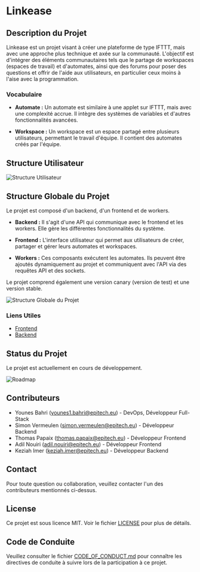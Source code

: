 # Linkease

## Description du Projet

Linkease est un projet visant à créer une plateforme de type IFTTT, mais avec une approche plus technique et axée sur la communauté. L'objectif est d'intégrer des éléments communautaires tels que le partage de workspaces (espaces de travail) et d'automates, ainsi que des forums pour poser des questions et offrir de l'aide aux utilisateurs, en particulier ceux moins à l'aise avec la programmation.

### Vocabulaire

- **Automate :** Un automate est similaire à une applet sur IFTTT, mais avec une complexité accrue. Il intègre des systèmes de variables et d'autres fonctionnalités avancées.

- **Workspace :** Un workspace est un espace partagé entre plusieurs utilisateurs, permettant le travail d'équipe. Il contient des automates créés par l'équipe.

## Structure Utilisateur

![Structure Utilisateur](https://cdn.discordapp.com/attachments/906932555868143636/1181956197713182751/image.png?ex=658c2bfd&is=6579b6fd&hm=56dc4e4658c27e1ff247afc53c08b1e37eaf704b869988ad17eec3bc44d00a43&)

## Structure Globale du Projet

Le projet est composé d'un backend, d'un frontend et de workers.

- **Backend :** Il s'agit d'une API qui communique avec le frontend et les workers. Elle gère les différentes fonctionnalités du système.

- **Frontend :** L'interface utilisateur qui permet aux utilisateurs de créer, partager et gérer leurs automates et workspaces.

- **Workers :** Ces composants exécutent les automates. Ils peuvent être ajoutés dynamiquement au projet et communiquent avec l'API via des requêtes API et des sockets.

Le projet comprend également une version canary (version de test) et une version stable.

![Structure Globale du Projet](https://cdn.discordapp.com/attachments/906932555868143636/1181953622339227728/image.png?ex=658c2997&is=6579b497&hm=074d3f9843e2092357b71257875ec02100313f6141cd5e7ff2d65dddbc349806&)

### Liens Utiles
- [Frontend](https://github.com/AREA-LinkEase/FrontEnd)
- [Backend](https://github.com/AREA-LinkEase/BackEnd)

## Status du Projet

Le projet est actuellement en cours de développement.

![Roadmap](https://cdn.discordapp.com/attachments/906932555868143636/1181954266806636554/image.png?ex=658c2a30&is=6579b530&hm=75c9487601fff967d22cd6fd11d41e0b0d2273ba0490fe051ca293b83c54c5c6&)

## Contributeurs

- Younes Bahri (younes1.bahri@epitech.eu) - DevOps, Développeur Full-Stack
- Simon Vermeulen (simon.vermeulen@epitech.eu) - Développeur Backend
- Thomas Papaix (thomas.papaix@epitech.eu) - Développeur Frontend
- Adil Nouiri (adil.nouiri@epitech.eu) - Développeur Frontend
- Keziah Imer (keziah.imer@epitech.eu) - Développeur Backend

## Contact

Pour toute question ou collaboration, veuillez contacter l'un des contributeurs mentionnés ci-dessus.

## License

Ce projet est sous licence MIT. Voir le fichier [LICENSE](LICENSE) pour plus de détails.

## Code de Conduite

Veuillez consulter le fichier [CODE_OF_CONDUCT.md](lien_vers_code_of_conduct) pour connaître les directives de conduite à suivre lors de la participation à ce projet.
